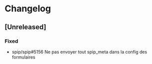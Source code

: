 # Changelog

## [Unreleased]

### Fixed

- spip/spip#5156 Ne pas envoyer tout spip_meta dans la config des formulaires
